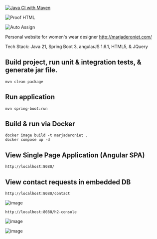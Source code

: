 [![Java CI with Maven](https://github.com/conorheffron/marjaderoniet/actions/workflows/maven.yml/badge.svg)](https://github.com/conorheffron/marjaderoniet/actions/workflows/maven.yml)

![Proof HTML](https://github.com/conorheffron/marjaderoniet/actions/workflows/proof-html.yml/badge.svg)

![Auto Assign](https://github.com/conorheffron/marjaderoniet/actions/workflows/auto-assign.yml/badge.svg)

Personal website for women's wear designer http://marjaderoniet.com/

Tech Stack: Java 21, Spring Boot 3, angularJS 1.6.1, HTML5, & JQuery

## Build project, run unit & integration tests, & generate jar file.
```
mvn clean package
```

## Run application
```
mvn spring-boot:run
```

## Build & run via Docker
```
docker image build -t marjaderoniet .
docker compose up -d
```

## View Single Page Application (Angular SPA)
```
http://localhost:8080/
```




## View contact requests in embedded DB
```
http://localhost:8080/contact
```
![image](https://github.com/user-attachments/assets/5c39f20e-dabb-4a83-815d-0e27c22b44c6)

```
http://localhost:8080/h2-console
```

![image](https://github.com/user-attachments/assets/d8cf95f9-58b8-4918-93aa-6f99721676b2)

![image](https://github.com/user-attachments/assets/c90a3fc1-a751-432d-9aa9-28d065352eb9)



